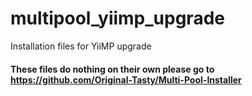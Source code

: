 # multipool_yiimp_upgrade
Installation files for YiiMP upgrade

#### These files do nothing on their own please go to https://github.com/Original-Tasty/Multi-Pool-Installer
